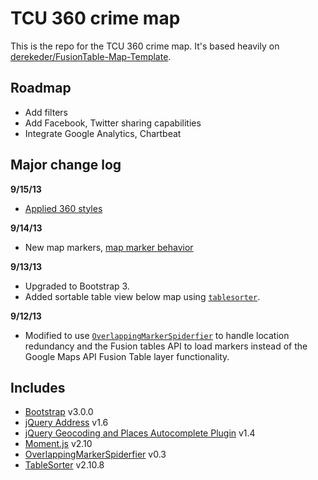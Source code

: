 # TCU 360 crime map
This is the repo for the TCU 360 crime map. It's based heavily on [derekeder/FusionTable-Map-Template](https://github.com/derekeder/FusionTable-Map-Template).

Roadmap
---------------------------
* Add filters
* Add Facebook, Twitter sharing capabilities
* Integrate Google Analytics, Chartbeat

Major change log
---------------------------
__9/15/13__
* [Applied 360 styles](https://github.com/tcu360/tcu-crime-map/commit/289c05db457d3d62facbd63a19a13a31ecaae9db)

__9/14/13__
* New map markers, [map marker behavior](https://github.com/tcu360/tcu-crime-map/commit/fa725a633d3327d67b82a886352b431d015928e4)

__9/13/13__
* Upgraded to Bootstrap 3.
* Added sortable table view below map using [`tablesorter`](http://tablesorter.com/docs/).

__9/12/13__
* Modified to use [`OverlappingMarkerSpiderfier`](https://github.com/jawj/OverlappingMarkerSpiderfier) to handle location redundancy and the Fusion tables API to load markers instead of the Google Maps API Fusion Table layer functionality.

Includes
---------------------------	    
* [Bootstrap](https://github.com/twbs/bootstrap) v3.0.0
* [jQuery Address](https://github.com/asual/jquery-address) v1.6
* [jQuery Geocoding and Places Autocomplete Plugin](https://github.com/ubilabs/geocomplete/) v1.4
* [Moment.js](https://github.com/moment/moment) v2.10
* [OverlappingMarkerSpiderfier](https://github.com/jawj/OverlappingMarkerSpiderfier) v0.3
* [TableSorter](https://github.com/Mottie/tablesorter) v2.10.8